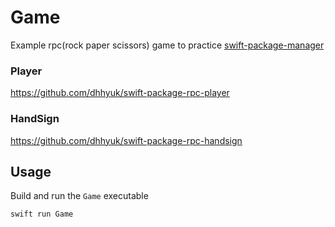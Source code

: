 # Game

Example rpc(rock paper scissors) game to practice [swift-package-manager](https://swift.org/package-manager/)

### Player
https://github.com/dhhyuk/swift-package-rpc-player

### HandSign
https://github.com/dhhyuk/swift-package-rpc-handsign

## Usage
Build and run the `Game` executable
```terminal
swift run Game
```
